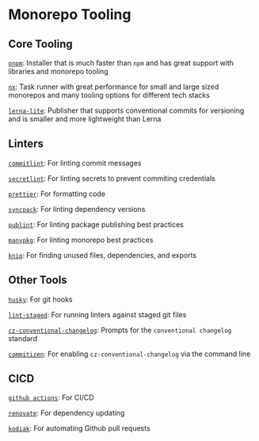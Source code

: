 # Monorepo Tooling

## Core Tooling

[`pnpm`](https://github.com/pnpm/pnpm): Installer that is much faster than `npm` and has great support with libraries and monorepo tooling

[`nx`](https://github.com/nrwl/nx): Task runner with great performance for small and large sized monorepos and many tooling options for different tech stacks

[`lerna-lite`](https://github.com/lerna-lite/lerna-lite): Publisher that supports conventional commits for versioning and is smaller and more lightweight than Lerna

## Linters

[`commitlint`](https://github.com/conventional-changelog/commitlint): For linting commit messages

[`secretlint`](https://github.com/secretlint/secretlint): For linting secrets to prevent commiting credentials

[`prettier`](https://github.com/prettier/prettier): For formatting code

[`syncpack`](https://github.com/JamieMason/syncpack): For linting dependency versions

[`publint`](https://github.com/bluwy/publint): For linting package publishing best practices

[`manypkg`](https://github.com/Thinkmill/manypkg): For linting monorepo best practices

[`knip`](https://github.com/webpro/knip): For finding unused files, dependencies, and exports

## Other Tools

[`husky`](https://github.com/typicode/husky): For git hooks

[`lint-staged`](https://github.com/lint-staged/lint-staged): For running linters against staged git files

[`cz-conventional-changelog`](https://github.com/commitizen/cz-conventional-changelog): Prompts for the `conventional changelog` standard

[`commitizen`](https://github.com/commitizen/cz-cli): For enabling `cz-conventional-changelog` via the command line

## CICD

[`github actions`](https://docs.github.com/en/actions): For CI/CD

[`renovate`](https://github.com/renovatebot/renovate): For dependency updating

[`kodiak`](https://github.com/chdsbd/kodiak): For automating Github pull requests
